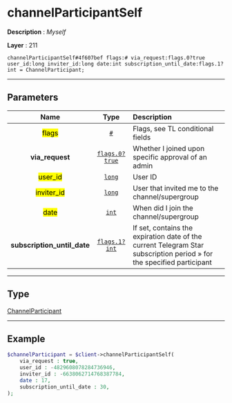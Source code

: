 # channelParticipantSelf

**Description** : *Myself*

**Layer** : 211

```tl
channelParticipantSelf#4f607bef flags:# via_request:flags.0?true user_id:long inviter_id:long date:int subscription_until_date:flags.1?int = ChannelParticipant;
```

---

## Parameters

| Name | Type | Description |
| :---: | :---: | :--- |
| <mark>flags</mark> | [`#`](type/#) | Flags, see TL conditional fields |
| **via_request** | [`flags.0?true`](type/true) | Whether I joined upon specific approval of an admin |
| <mark>user_id</mark> | [`long`](type/long) | User ID |
| <mark>inviter_id</mark> | [`long`](type/long) | User that invited me to the channel/supergroup |
| <mark>date</mark> | [`int`](type/int) | When did I join the channel/supergroup |
| **subscription_until_date** | [`flags.1?int`](type/int) | If set, contains the expiration date of the current Telegram Star subscription period » for the specified participant |

---

## Type

[ChannelParticipant](type/ChannelParticipant)

---

## Example

```php
$channelParticipant = $client->channelParticipantSelf(
	via_request : true,
	user_id : -4829608078284736946,
	inviter_id : -6638062714768387784,
	date : 17,
	subscription_until_date : 30,
);
```